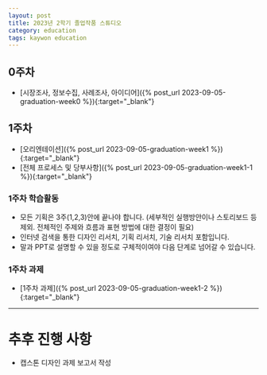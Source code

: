 ```yaml
---
layout: post
title: 2023년 2학기 졸업작품 스튜디오
category: education
tags: kaywon education
---
```


## 0주차

* [시장조사, 정보수집, 사례조사, 아이디어]({% post_url 2023-09-05-graduation-week0 %}){:target="_blank"}

## 1주차

* [오리엔테이션]({% post_url 2023-09-05-graduation-week1 %}){:target="_blank"}
* [전체 프로세스 및 당부사항]({% post_url 2023-09-05-graduation-week1-1 %}){:target="_blank"}

### 1주차 학습활동
* 모든 기획은 3주(1,2,3)안에 끝나야 합니다. (세부적인 실행방안이나 스토리보드 등 제외. 전체적인 주제와 흐름과 표현 방법에 대한 결정이 필요)
* 인터넷 검색을 통한 디자인 리서치, 기획 리서치, 기술 리서치 포함입니다.
* 말과 PPT로 설명할 수 있을 정도로 구체적이여야 다음 단계로 넘어갈 수 있습니다.

### 1주차 과제
* [1주차 과제]({% post_url 2023-09-05-graduation-week1-2 %}){:target="_blank"}

---
# 추후 진행 사항
* 캡스톤 디자인 과제 보고서 작성
